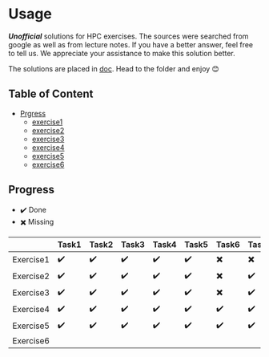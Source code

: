 # Usage
***Unofficial*** solutions for HPC exercises. The sources were searched from google as well as from lecture notes. If you have a better answer, feel free to tell us. We appreciate your assistance to make this solution better.

The solutions are placed in [doc](/doc). Head to the folder and enjoy :blush:

## Table of Content
- [Prgress](#progress)
  * [exercise1](#1)
  * [exercise2](#2)
  * [exercise3](#3)
  * [exercise4](#4)
  * [exercise5](#5)
  * [exercise6](#6)

## Progress
* :heavy_check_mark:  Done
* :heavy_multiplication_x: Missing

||Task1|Task2|Task3|Task4|Task5|Task6|Task7|Task8|Task9|Task10|Task11|
|--|--|--|--|--|--|--|--|--|--|--|--|
|Exercise1|:heavy_check_mark:|:heavy_check_mark:|:heavy_check_mark:|:heavy_check_mark:|:heavy_check_mark:|:heavy_multiplication_x:|:heavy_multiplication_x:|:heavy_multiplication_x:|:heavy_multiplication_x:|:heavy_multiplication_x:|:heavy_multiplication_x:|
|Exercise2|:heavy_check_mark:|:heavy_check_mark:|:heavy_check_mark:|:heavy_check_mark:|:heavy_check_mark:|:heavy_multiplication_x:|:heavy_check_mark:|:heavy_check_mark:|:heavy_multiplication_x:|:heavy_check_mark:|
|Exercise3|:heavy_check_mark:|:heavy_check_mark:|:heavy_check_mark:|:heavy_check_mark:|:heavy_check_mark:|:heavy_multiplication_x:|:heavy_check_mark:|:heavy_check_mark:|
|Exercise4|:heavy_check_mark:|:heavy_check_mark:|:heavy_check_mark:|:heavy_check_mark:|:heavy_check_mark:|:heavy_check_mark:|:heavy_check_mark:|:heavy_check_mark:|
|Exercise5|:heavy_check_mark:|:heavy_check_mark:|:heavy_check_mark:|:heavy_check_mark:|:heavy_check_mark:|:heavy_check_mark:|:heavy_check_mark:|:heavy_check_mark:|:heavy_multiplication_x:|:heavy_multiplication_x:|:heavy_multiplication_x:|
|Exercise6|
